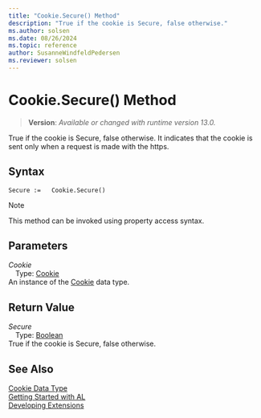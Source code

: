 ```yaml
---
title: "Cookie.Secure() Method"
description: "True if the cookie is Secure, false otherwise."
ms.author: solsen
ms.date: 08/26/2024
ms.topic: reference
author: SusanneWindfeldPedersen
ms.reviewer: solsen
---
```

[//]: # (START>DO_NOT_EDIT)
[//]: # (IMPORTANT:Do not edit any of the content between here and the END>DO_NOT_EDIT.)
[//]: # (Any modifications should be made in the .xml files in the ModernDev repo.)
# Cookie.Secure() Method
> **Version**: _Available or changed with runtime version 13.0._

True if the cookie is Secure, false otherwise. It indicates that the cookie is sent only when a request is made with the https.


## Syntax
```AL
Secure :=   Cookie.Secure()
```
> [!NOTE]
> This method can be invoked using property access syntax.
## Parameters
*Cookie*  
&emsp;Type: [Cookie](cookie-data-type.md)  
An instance of the [Cookie](cookie-data-type.md) data type.  

## Return Value
*Secure*  
&emsp;Type: [Boolean](../boolean/boolean-data-type.md)  
True if the cookie is Secure, false otherwise.


[//]: # (IMPORTANT: END>DO_NOT_EDIT)
## See Also
[Cookie Data Type](cookie-data-type.md)  
[Getting Started with AL](../../devenv-get-started.md)  
[Developing Extensions](../../devenv-dev-overview.md)